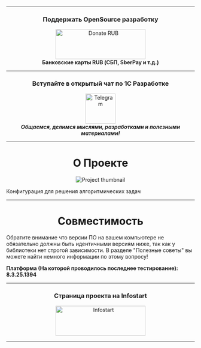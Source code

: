 <hr>
<!-- Donations -->
<div align = "center">
	<h3>Поддержать OpenSource разработку</h3>
	<a href="https://yookassa.ru/my/i/ZvMnfF25nCN8/l">
		<img src="https://yookassa.ru/files/Guide_files/logo-black.svg" alt="Donate RUB" width="240" height="80" />
	</a>
	<div>
		<b>Банковские карты RUB (СБП, SberPay и т.д.)</b>
	</div>
</div>
<!-- Donations -->

<hr/>

<!-- TG -->
<div align = "center">
	<h3>Вступайте в открытый чат по 1С Разработке</h3>
	<a href="https://t.me/grokking_1c">
		<img src="https://icon-icons.com/downloadimage.php?id=72055&root=923/PNG/256/&file=telegram_icon-icons.com_72055.png" alt="Telegram" width="80" height="80" />
	</a>
</div>
<div align = "center">
	<b><i>Общаемся, делимся мыслями, разработками и полезными материалами!</i></b>
</div>
<!-- TG -->

<hr/>

<!-- Content -->
<div align = "center">
	<h1>О Проекте</h1>
</div>

<div align = "center">
	<img src="https://infostart.ru/upload/iblock/7b7/7b72bff291cee7f786585079ceba08b4.png" alt="Project thumbnail"/>
</div>

Конфигурация для решения алгоритмических задач

<hr/>

<div align = "center">
	<h1>Совместимость</h1>
</div>

Обратите внимание что версии ПО на вашем компьютере не обязательно должны быть идентичными версиям ниже, так как у библиотеки нет строгой зависимости. В разделе "Полезные советы" вы можете найти немного информации по этому вопросу!

<b>Платформа (На которой проводилось последнее тестирование): 8.3.25.1394</b>

<!-- Content -->

<!-- Partner -->
<hr>
<div align = "center">
	<h3>Страница проекта на Infostart</h3>
	<a href="https://infostart.ru/1c/articles/2196110/">
		<img src="https://infostart.ru/bitrix/templates/sandbox_empty/assets/tpl/abo/img/logo.svg" alt="Infostart" width="240" height="80" />
	</a>
</div>
<hr>
<!-- Partner -->
